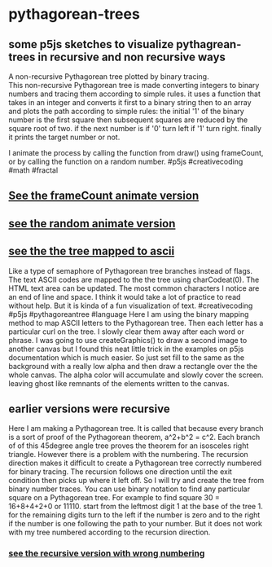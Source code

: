 # pythagorean-trees

## some p5js sketches to visualize pythagrean-trees in recursive and non recursive ways
A non-recursive Pythagorean tree plotted by binary tracing.  
This non-recursive Pythagorean tree is made converting integers to binary numbers and tracing them according to simple rules. it uses a function that  takes in an integer and  converts it first to a binary string then to an array and plots the path according to simple rules:
the initial '1' of the binary number is the first square then subsequent squares are reduced by  the square root of two. if the next number is if '0' turn left if '1' turn right. finally it prints the target number or not.

I animate the process by calling the function from draw() using frameCount, or by calling the function on a random number.
#p5js #creativecoding #math #fractal

## [See the frameCount animate version](https://editor.p5js.org/greggelong/present/DS2mrw4XK)

## [see the random animate version](https://editor.p5js.org/greggelong/present/fgF5HZoB8)


## [see the the tree mapped to ascii](https://editor.p5js.org/greggelong/present/IR_qWYzic)

Like a type of semaphore of Pythagorean tree branches instead of flags.  The text ASCII codes are mapped to the the tree using charCodeat(0).  The HTML text area can be updated. The most common characters I notice are an end of line and space. I think it would take a lot of practice to read without help. But it is kinda of a fun visualization of text. #creativecoding #p5js #pythagoreantree #language
Here I am using the binary mapping method to map ASCII letters to the Pythagorean tree. Then each letter has a particular curl on the tree. I  slowly clear  them away after each word or phrase. I was going to use createGraphics() to draw a second image to another canvas but I found this neat little trick in the examples on p5js documentation which is much easier. So just set fill to the same as the background with a really low alpha and then draw a rectangle over the the whole canvas.  The alpha color will accumulate and slowly cover the screen. leaving ghost like remnants of the elements written to the canvas.

## earlier versions were recursive
Here I am making a Pythagorean tree.  It is called that because every branch is a sort of proof of the Pythagorean theorem, a^2+b^2 = c^2.  Each branch of of this 45degree angle tree proves the theorem  for an isosceles right triangle. However there is a problem with the numbering. 
   The recursion direction makes it difficult to create a Pythagorean tree correctly numbered for binary tracing. The recursion follows one direction until the exit condition then picks up where it left off.  So I will try and create the tree from binary number traces.   You can use binary notation to find any particular square on a Pythagorean tree.  For example to find square 30 = 16+8+4+2+0 or 11110. start from the leftmost digit 1 at the base of the tree 1. for the remaining digits turn to the left if the number is zero and to the right if the number is one following the path to your number. But it does not work with my tree numbered according to the recursion direction.

### [see the recursive version with wrong numbering](https://editor.p5js.org/greggelong/full/2YZfAf863)
